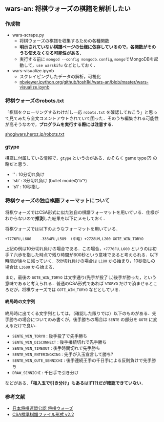 ## wars-an: 将棋ウォーズの棋譜を解析したい

### 作成物

- wars-scrape.py
  - 将棋ウォーズの棋譜を収集するための各種関数
  - **明示されていない棋譜ページの仕様に依存しているので，各関数がそのうち使えなくなる可能性がある．**
  - 実行する前に `mongod --config mongodb.config`, `mongo`でMongoDBを起動して，`use warskifu` などとしておく．
- wars-visualize.ipynb
  - スクレイピングしたデータの解析，可視化
  - [nbviewer.ipython.org/github/tosh1ki/wars-an/blob/master/wars-visualize.ipynb](http://nbviewer.ipython.org/github/tosh1ki/wars-an/blob/master/wars-visualize.ipynb)


### 将棋ウォーズのrobots.txt
「棋譜をクローリングするわけだし一応 `robots.txt` を確認しておこう」と思って見てみたら全文コメントアウトされていて困った．そのうち編集される可能性が高そうなので，**プログラムを実行する際には注意する**．

[shogiwars.heroz.jp/robots.txt](http://shogiwars.heroz.jp/robots.txt)


### gtype
棋譜に付属している情報で，`gtype` というのがある．おそらく game type(?) の略だと思う．

- '' : 10分切れ負け
- 'sb' : 3分切れ負け (bullet modeの'b'?)
- 's1' : 10秒指し


### 将棋ウォーズの独自棋譜フォーマットについて
将棋ウォーズではCSA形式に似た独自の棋譜フォーマットを用いている．仕様がわからないので**推測**した結果を以下にメモしておく．

将棋ウォーズでは以下のようなフォーマットを用いている．

	+7776FU,L600	-3334FU,L589  (中略) +2728UM,L200	GOTE_WIN_TORYO

上記の例は10分切れ負けの場合である．この場合，`+7776FU,L600` というのは初手７六歩を指した時点で残り時間が600秒という意味であると考えられる．以下時間が徐々に減っていく．3分切れ負けの場合は `L180` から始まり，10秒指しの場合は `L3600` から始まる．

また，最後の `GOTE_WIN_TORYO` は文字通り(先手が投了し)後手が勝った，という意味であると考えられる．普通のCSA形式であれば `%TORYO` だけで済ませるところだが，将棋ウォーズでは `GOTE_WIN_TORYO` などとしている．

#### 終局時の文字列

終局時に出てくる文字列としては，（確認した限りでは）以下のものがある．先手勝ちの場合についてのみ書くが，後手勝ちの場合は `SENTE` の部分を `GOTE` に変えるだけで良い．

- `SENTE_WIN_TORYO` : 後手投了で先手勝ち
- `SENTE_WIN_DISCONNECT` : 後手接続切れで先手勝ち
- `SENTE_WIN_TIMEOUT` : 後手時間切れで先手勝ち
- `SENTE_WIN_ENTERINGKING` : 先手が入玉宣言して勝ち?
- `SENTE_WIN_OUTE_SENNICHI` : 後手連続王手の千日手による反則負けで先手勝ち
- `DRAW_SENNICHI` : 千日手で引き分け

などがある．**「相入玉で引き分け」もあるはず(?)だが確認できていない．**


### 参考文献

- [日本将棋連盟公認 将棋ウォーズ](http://shogiwars.heroz.jp/)
- [CSA標準棋譜ファイル形式 v2.2](http://www.computer-shogi.org/protocol/record_v22.html)
